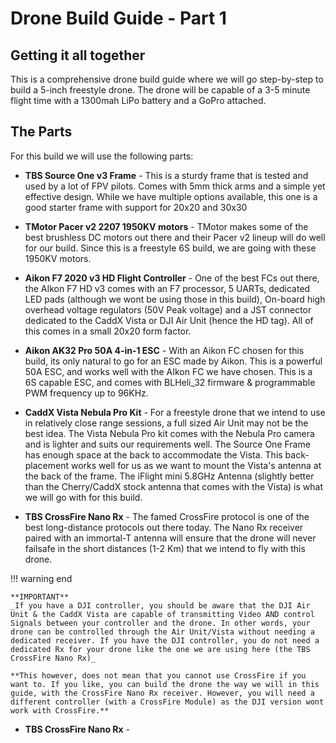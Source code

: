 # Drone Build Guide - Part 1

## Getting it all together

This is a comprehensive drone build guide where we will go step-by-step to build a 5-inch freestyle drone. The drone will be capable of a 3-5 minute flight time with a 1300mah LiPo battery and a GoPro attached.

## The Parts

For this build we will use the following parts:

- **TBS Source One v3 Frame** - This is a sturdy frame that is tested and used by a lot of FPV pilots. Comes with 5mm thick arms and a simple yet effective design. While we have multiple options available, this one is a good starter frame with support for 20x20 and 30x30

- **TMotor Pacer v2 2207 1950KV motors** - TMotor makes some of the best brushless DC motors out there and their Pacer v2 lineup will do well for our build. Since this is a freestyle 6S build, we are going with these 1950KV motors.

- **Aikon F7 2020 v3 HD Flight Controller** - One of the best FCs out there, the AIkon F7 HD v3 comes with an F7 processor, 5 UARTs, dedicated LED pads (although we wont be using those in this build), On-board high overhead voltage regulators (50V Peak voltage) and a JST connector dedicated to the CaddX Vista or DJI Air Unit (hence the HD tag). All of this comes in a small 20x20 form factor.

- **Aikon AK32 Pro 50A 4-in-1 ESC** - With an Aikon FC chosen for this build, its only natural to go for an ESC made by Aikon. This is a powerful 50A ESC, and works well with the AIkon FC we have chosen. This is a 6S capable ESC, and comes with BLHeli_32 firmware & programmable PWM frequency up to 96KHz.

- **CaddX Vista Nebula Pro Kit** - For a freestyle drone that we intend to use in relatively close range sessions, a full sized Air Unit may not be the best idea. The Vista Nebula Pro kit comes with the Nebula Pro camera and is lighter and suits our requirements well. The Source One Frame has enough space at the back to accommodate the Vista. This back-placement works well for us as we want to mount the Vista's antenna at the back of the frame. The iFlight mini 5.8GHz Antenna (slightly better than the Cherry/CaddX stock antenna that comes with the Vista) is what we will go with for this build.

- **TBS CrossFire Nano Rx** - The famed CrossFire protocol is one of the best long-distance protocols out there today. The Nano Rx receiver paired with an immortal-T antenna will ensure that the drone will never failsafe in the short distances (1-2 Km) that we intend to fly with this drone.

!!! warning end

    **IMPORTANT**
    _If you have a DJI controller, you should be aware that the DJI Air Unit & the CaddX Vista are capable of transmitting Video AND control Signals between your controller and the drone. In other words, your drone can be controlled through the Air Unit/Vista without needing a dedicated receiver. If you have the DJI controller, you do not need a dedicated Rx for your drone like the one we are using here (the TBS CrossFire Nano Rx)_

    **This however, does not mean that you cannot use CrossFire if you want to. If you like, you can build the drone the way we will in this guide, with the CrossFire Nano Rx receiver. However, you will need a different controller (with a CrossFire Module) as the DJI version wont work with CrossFire.**

- **TBS CrossFire Nano Rx** -
